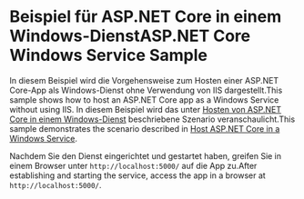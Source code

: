 # <a name="aspnet-core-windows-service-sample"></a><span data-ttu-id="4d2be-101">Beispiel für ASP.NET Core in einem Windows-Dienst</span><span class="sxs-lookup"><span data-stu-id="4d2be-101">ASP.NET Core Windows Service Sample</span></span>

<span data-ttu-id="4d2be-102">In diesem Beispiel wird die Vorgehensweise zum Hosten einer ASP.NET Core-App als Windows-Dienst ohne Verwendung von IIS dargestellt.</span><span class="sxs-lookup"><span data-stu-id="4d2be-102">This sample shows how to host an ASP.NET Core app as a Windows Service without using IIS.</span></span> <span data-ttu-id="4d2be-103">In diesem Beispiel wird das unter [Hosten von ASP.NET Core in einem Windows-Dienst](https://docs.microsoft.com/aspnet/core/host-and-deploy/windows-service) beschriebene Szenario veranschaulicht.</span><span class="sxs-lookup"><span data-stu-id="4d2be-103">This sample demonstrates the scenario described in [Host ASP.NET Core in a Windows Service](https://docs.microsoft.com/aspnet/core/host-and-deploy/windows-service).</span></span>

<span data-ttu-id="4d2be-104">Nachdem Sie den Dienst eingerichtet und gestartet haben, greifen Sie in einem Browser unter `http://localhost:5000/` auf die App zu.</span><span class="sxs-lookup"><span data-stu-id="4d2be-104">After establishing and starting the service, access the app in a browser at `http://localhost:5000/`.</span></span>
